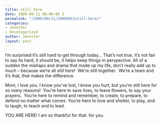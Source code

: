 ```yaml
---
title: still here
date: 2009-09-11 00:00:00 Z
permalink: "/2009/09/11/20090911still-here/"
categories:
- Jennifer
- Uncategorized
author: Jennifer
layout: post
---
```


<a rel="attachment wp-att-421" href="/teamelam/assets/images/still-here/1252717088000-missing.jpg" /></a>I&#8217;m surprised it&#8217;s still hard to get through today&#8230; That&#8217;s not true, it&#8217;s not fair to say its hard, it should be, it helps keep things in perspective. All of a sudden the mishaps and drama that made up my life, don&#8217;t really add up to much &#8211; because we&#8217;re all still here!  We&#8217;re still together.  We&#8217;re a team and it&#8217;s that, that makes the difference.

Mom, I love you. I know you&#8217;ve lost, I know you hurt, but you&#8217;re still here for so many reasons!  You&#8217;re here to save lives, to leave flowers, to say your prayers.  You&#8217;re here to remind and remember, to create, to prepare, to defend no matter what comes. You&#8217;re here to love and shelter, to play, and to laugh, to teach and to lead.

YOU ARE HERE! I am so thankful for that. for you.
